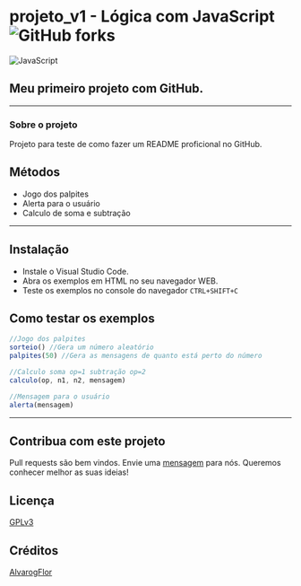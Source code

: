 # projeto_v1 - Lógica com JavaScript ![GitHub forks](https://img.shields.io/github/forks/AlvarogFlor/projeto_v1?style=social)

![JavaScript](https://camo.githubusercontent.com/1eacf140a320096d6e89bd3b7d4b290c4665352e6a1bb9506b4291f487068840/68747470733a2f2f75706c6f61642e77696b696d656469612e6f72672f77696b6970656469612f636f6d6d6f6e732f7468756d622f392f39392f556e6f6666696369616c5f4a6176615363726970745f6c6f676f5f322e7376672f32363070782d556e6f6666696369616c5f4a6176615363726970745f6c6f676f5f322e7376672e706e67 "JavaScript")

## Meu primeiro projeto com GitHub.
---

### Sobre o projeto

Projeto para teste de como fazer um README proficional no GitHub.

## Métodos

- Jogo dos palpites
- Alerta para o usuário
- Calculo de soma e subtração

---

## Instalação

- Instale o Visual Studio Code.
- Abra os exemplos em HTML no seu navegador WEB.
- Teste os exemplos no console do navegador `CTRL+SHIFT+C`
  
## Como testar os exemplos

```javascript
//Jogo dos palpites
sorteio() //Gera um número aleatório
palpites(50) //Gera as mensagens de quanto está perto do número

//Calculo soma op=1 subtração op=2
calculo(op, n1, n2, mensagem)

//Mensagem para o usuário
alerta(mensagem)
```
---
## Contribua com este projeto
Pull requests são bem vindos. Envie uma [mensagem](https://github.com/AlvarogFlor/projeto_v1/issues) para nós. Queremos conhecer melhor as suas ideias!

## Licença

[GPLv3](https://choosealicense.com/licenses/gpl-3.0/)

## Créditos

[AlvarogFlor](https://github.com/AlvarogFlor/projeto_v1)